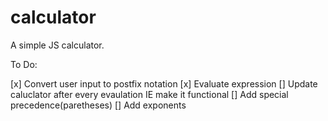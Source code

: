 # calculator
A simple JS calculator.

To Do: 

[x] Convert user input to postfix notation
[x] Evaluate expression
[] Update caluclator after every evaulation IE make it functional 
[] Add special precedence(paretheses)
[] Add exponents
